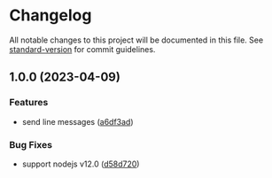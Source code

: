 # Changelog

All notable changes to this project will be documented in this file. See [standard-version](https://github.com/conventional-changelog/standard-version) for commit guidelines.

## 1.0.0 (2023-04-09)


### Features

* send line messages ([a6df3ad](https://github.com/AnechaS/line-delay-message-api/commit/a6df3adef99acd0ef54c29b3fc3223977e2008be))


### Bug Fixes

* support nodejs v12.0 ([d58d720](https://github.com/AnechaS/line-delay-message-api/commit/d58d720bdc50ff124daeb88ad483c2fdd6475710))
